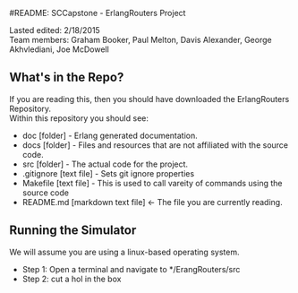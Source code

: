 #README: SCCapstone - ErlangRouters Project

Lasted edited: 2/18/2015  
Team members: Graham Booker, Paul Melton, Davis Alexander, George Akhvlediani, Joe McDowell

## What's in the Repo?

If you are reading this, then you should have downloaded the ErlangRouters Repository.  
Within this repository you should see:  
* doc        [folder] - Erlang generated documentation.
* docs       [folder] - Files and resources that are not affiliated with the source code.
* src        [folder] - The actual code for the project.
* .gitignore [text file] - Sets git ignore properties
* Makefile   [text file] - This is used to call vareity of commands using the source code
* README.md  [markdown text file] <- The file you are currently reading.  

## Running the Simulator
We will assume you are using a linux-based operating system.  
* Step 1: Open a terminal and navigate to */ErangRouters/src
* Step 2: cut a hol in the box
